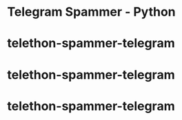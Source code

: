 # Telegram Spammer - Python
# telethon-spammer-telegram
# telethon-spammer-telegram
# telethon-spammer-telegram
